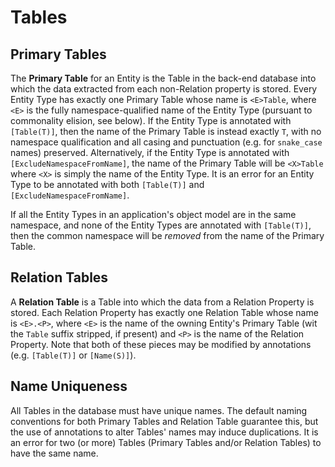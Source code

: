 ﻿# Tables

## Primary Tables

The **Primary Table** for an Entity is the Table in the back-end database into which the data extracted from each
non-Relation property is stored. Every Entity Type has exactly one Primary Table whose name is `<E>Table`, where `<E>`
is the fully namespace-qualified name of the Entity Type (pursuant to commonality elision, see below). If the Entity
Type is annotated with `[Table(T)]`, then the name of the Primary Table is instead exactly `T`, with no namespace
qualification and all casing and punctuation (e.g. for `snake_case` names) preserved. Alternatively, if the Entity Type
is annotated with `[ExcludeNamespaceFromName]`, the name of the Primary Table will be `<X>Table` where `<X>` is simply
the name of the Entity Type. It is an error for an Entity Type to be annotated with both `[Table(T)]` and
`[ExcludeNamespaceFromName]`.

If all the Entity Types in an application's object model are in the same namespace, and none of the Entity Types are
annotated with `[Table(T)]`, then the common namespace will be _removed_ from the name of the Primary Table.

## Relation Tables

A **Relation Table** is a Table into which the data from a Relation Property is stored. Each Relation Property has
exactly one Relation Table whose name is `<E>.<P>`, where `<E>` is the name of the owning Entity's Primary Table (wit
the `Table` suffix stripped, if present) and `<P>` is the name of the Relation Property. Note that both of these pieces
may be modified by annotations (e.g. `[Table(T)]` or `[Name(S)]`).

## Name Uniqueness

All Tables in the database must have unique names. The default naming conventions for both Primary Tables and Relation
Table guarantee this, but the use of annotations to alter Tables' names may induce duplications. It is an error for two
(or more) Tables (Primary Tables and/or Relation Tables) to have the same name.
